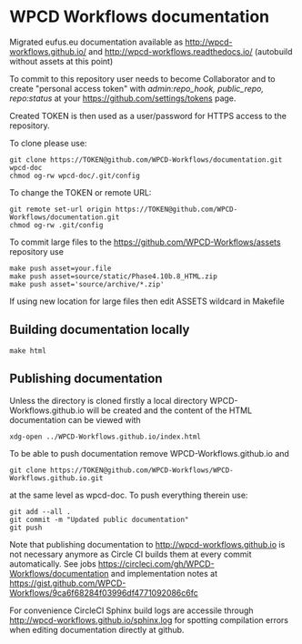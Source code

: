 # WPCD Workflows documentation

Migrated eufus.eu documentation available as http://wpcd-workflows.github.io/ and http://wpcd-workflows.readthedocs.io/ (autobuild without assets at this point)

To commit to this repository user needs to become Collaborator 
and to create "personal access token" with *admin:repo_hook, public_repo, repo:status* 
at your https://github.com/settings/tokens page.

Created TOKEN is then used as a user/password for HTTPS access to the repository.

To clone please use:

    git clone https://TOKEN@github.com/WPCD-Workflows/documentation.git wpcd-doc
    chmod og-rw wpcd-doc/.git/config 

To change the TOKEN or remote URL:

    git remote set-url origin https://TOKEN@github.com/WPCD-Workflows/documentation.git
    chmod og-rw .git/config    

To commit large files to the https://github.com/WPCD-Workflows/assets repository use 

    make push asset=your.file
    make push asset=source/static/Phase4.10b.8_HTML.zip
    make push asset='source/archive/*.zip'
    
If using new location for large files then edit ASSETS wildcard in Makefile

## Building documentation locally

    make html
    
## Publishing documentation

Unless the directory is cloned firstly a local directory WPCD-Workflows.github.io 
will be created and the content of the HTML documentation can be viewed with

    xdg-open ../WPCD-Workflows.github.io/index.html
    
To be able to push documentation remove WPCD-Workflows.github.io and 

    git clone https://TOKEN@github.com/WPCD-Workflows/WPCD-Workflows.github.io.git
   
at the same level as wpcd-doc. To push everything therein use:

    git add --all .
    git commit -m "Updated public documentation"
    git push
    

Note that publishing documentation to http://wpcd-workflows.github.io is not 
necessary anymore as Circle CI builds them at every commit automatically.
See jobs https://circleci.com/gh/WPCD-Workflows/documentation and implementation
notes at https://gist.github.com/WPCD-Workflows/9ca6f68284f03996df4771092086c6fc

For convenience CircleCI Sphinx build logs are accessile through 
http://wpcd-workflows.github.io/sphinx.log for spotting compilation errors
when editing documentation directly at github.
